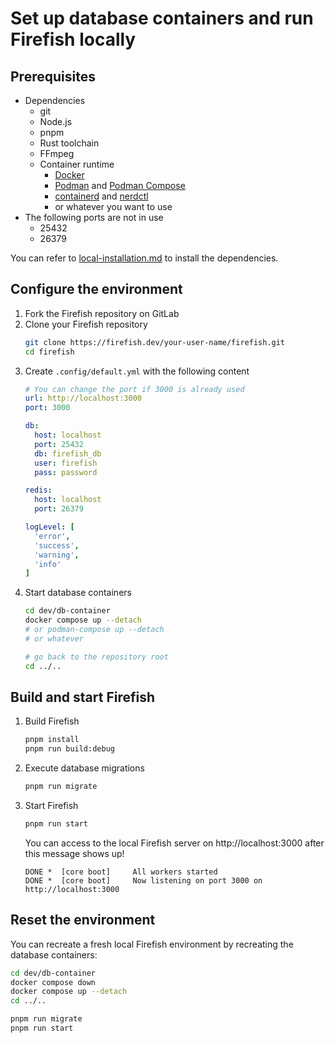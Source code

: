 # Set up database containers and run Firefish locally

## Prerequisites

- Dependencies
  - git
  - Node.js
  - pnpm
  - Rust toolchain
  - FFmpeg
  - Container runtime
    - [Docker](https://docs.docker.com/get-docker/)
    - [Podman](https://podman.io/docs/installation) and [Podman Compose](https://github.com/containers/podman-compose)
    - [containerd](https://github.com/containerd/containerd) and [nerdctl](https://github.com/containerd/nerdctl)
    - or whatever you want to use
- The following ports are not in use
  - 25432
  - 26379

You can refer to [local-installation.md](./local-installation.md) to install the dependencies.

## Configure the environment

1. Fork the Firefish repository on GitLab
1. Clone your Firefish repository
    ```sh
    git clone https://firefish.dev/your-user-name/firefish.git
    cd firefish
    ```
1. Create `.config/default.yml` with the following content
    ```yaml
    # You can change the port if 3000 is already used
    url: http://localhost:3000
    port: 3000

    db:
      host: localhost
      port: 25432
      db: firefish_db
      user: firefish
      pass: password

    redis:
      host: localhost
      port: 26379

    logLevel: [
      'error',
      'success',
      'warning',
      'info'
    ]
    ```
1. Start database containers
    ```sh
    cd dev/db-container
    docker compose up --detach
    # or podman-compose up --detach
    # or whatever
    
    # go back to the repository root
    cd ../..
    ```

## Build and start Firefish

1. Build Firefish
    ```sh
    pnpm install
    pnpm run build:debug
    ```
1. Execute database migrations
    ```sh
    pnpm run migrate
    ```
1. Start Firefish
    ```sh
    pnpm run start
    ```
    You can access to the local Firefish server on http://localhost:3000 after this message shows up!
    ```
    DONE *  [core boot]     All workers started
    DONE *  [core boot]     Now listening on port 3000 on http://localhost:3000
    ```

## Reset the environment

You can recreate a fresh local Firefish environment by recreating the database containers:

```sh
cd dev/db-container
docker compose down
docker compose up --detach
cd ../..

pnpm run migrate
pnpm run start
```
